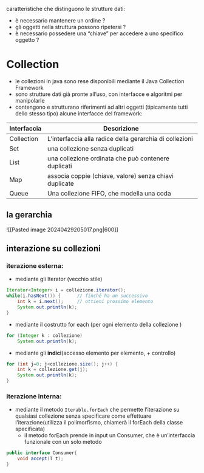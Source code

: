 caratteristiche che distinguono le strutture dati:
- è necessario mantenere un ordine ? 
- gli oggetti nella struttura possono ripetersi ?
- è necessario possedere una “chiave” per accedere a uno specifico oggetto ?
# Collection
- le collezioni in java sono rese disponibili mediante il Java Collection Framework
- sono strutture dati già pronte all’uso, con interfacce e algoritmi per manipolarle
- contengono e strutturano riferimenti ad altri oggetti (tipicamente tutti dello stesso tipo)
alcune interfacce del framework:

| Interfaccia | Descrizione                                             |
| ----------- | ------------------------------------------------------- |
| Collection  | L’interfaccia alla radice della gerarchia di collezioni |
| Set         | una collezione senza duplicati                          |
| List        | una collezione ordinata che può contenere duplicati     |
| Map         | associa coppie (chiave, valore) senza chiavi duplicate  |
| Queue       | Una collezione FIFO, che modella una coda               |
## la gerarchia
![[Pasted image 20240429205017.png|600]]
## interazione su collezioni
### iterazione esterna:
- mediante gli Iterator (vecchio stile)
```java
Iterator<Integer> i = collezione.iterator();
while(i.hasNext()) {      // finché ha un successivo
	int k = i.next();     // ottieni prossimo elemento
	System.out.println(k);
}
```
- mediante il costrutto for each (per ogni elemento della collezione )
```java
for (Integer k : collezione)
	System.out.println(k);
```
- mediante gli **indici**(accesso elemento per elemento, + controllo)
```java
for (int j=0; j<collezione.size(); j++) {
	int k = collezione.get(j);
	System.out.println(k);
}
```
### iterazione interna:
- mediante il metodo `Iterable.forEach` che permette l’iterazione su qualsiasi collezione senza specificare come effettuare l’iterazione(utilizza il polimorfismo, chiamerà il forEach della classe specificata)
	- il metodo forEach prende in input un Consumer, che è un’interfaccia funzionale con un solo metodo
```java
public interface Consumer{
	void accept(T t);
}
```